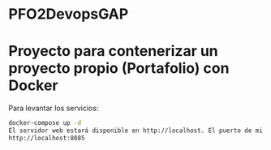 # PFO2DevopsGAP
# Proyecto para contenerizar un proyecto propio (Portafolio) con Docker 
Para levantar los servicios: 
```bash
docker-compose up -d
El servidor web estará disponible en http://localhost. El puerto de mi Proyecto es 8085.
http://localhost:8085
